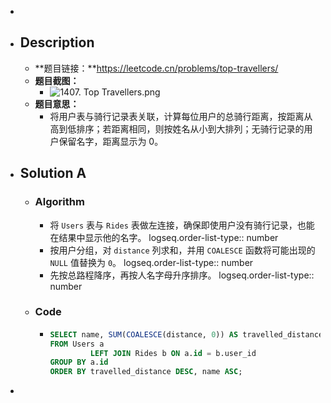 -
- ## Description
	- **题目链接：**https://leetcode.cn/problems/top-travellers/
	- **题目截图：**
		- ![1407. Top Travellers.png](../assets/1407._Top_Travellers_1754832721518_0.png)
	- **题目意思：**
		- 将用户表与骑行记录表关联，计算每位用户的总骑行距离，按距离从高到低排序；若距离相同，则按姓名从小到大排列；无骑行记录的用户保留名字，距离显示为 0。
- ## Solution A
	- ### Algorithm
		- 将 `Users` 表与 `Rides` 表做左连接，确保即使用户没有骑行记录，也能在结果中显示他的名字。
		  logseq.order-list-type:: number
		- 按用户分组，对 `distance` 列求和，并用 `COALESCE` 函数将可能出现的 `NULL` 值替换为 `0`。
		  logseq.order-list-type:: number
		- 先按总路程降序，再按人名字母升序排序。
		  logseq.order-list-type:: number
	- ### Code
		- ```sql
		  SELECT name, SUM(COALESCE(distance, 0)) AS travelled_distance
		  FROM Users a
		           LEFT JOIN Rides b ON a.id = b.user_id
		  GROUP BY a.id
		  ORDER BY travelled_distance DESC, name ASC;
		  ```
-